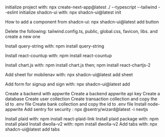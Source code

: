 initialize project with: npx create-next-app@latest ./ --typescript --tailwind --eslint 
initialize shadcn-ui with: npx shadcn-ui@latest init 

How to add a component from shadcn-ui: npx shadcn-ui@latest add button

Delete the following: tailwind.config.ts, public, global.css, favicon, libs. and create a new one 

Install query-string with: npm install query-string

Install react-countup with: npm install react-countup

Install chart.js with: npm install chart.js then; npm install react-chartjs-2

Add sheet for mobilenav with: npx shadcn-ui@latest add sheet 

Add form for signup and sign with: npx shadcn-ui@latest add

Create a backend with appwrite
Create a backend appwrite api key
Create a database 
Create user collection
Create transaction collection and copy the id to .env file 
Create bank collection and copy the id to .env file 
Install node-appwrite
Add sentry for security : npx @sentry/wizard@latest -i nextjs

Install plaid with:  npm install react-plaid-link
Install plaid package with: npm install plaid
Install dwolla-v2 with: npm install dwolla-v2
Add tabs with: npx shadcn-ui@latest add tabs